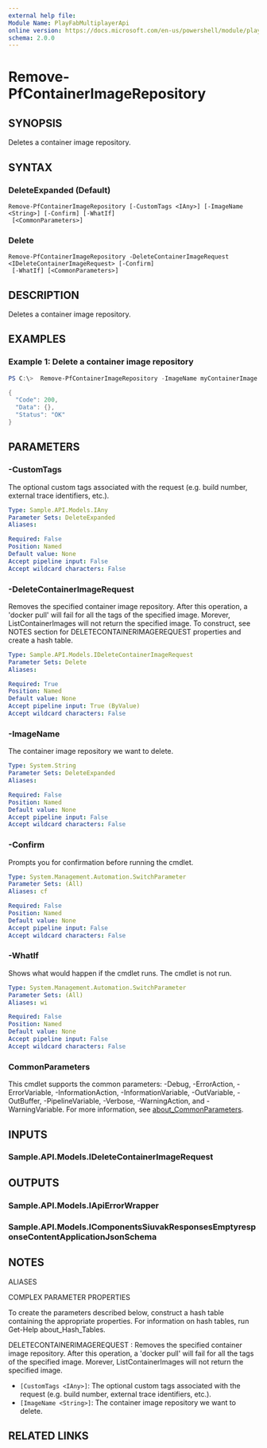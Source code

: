 ```yaml
---
external help file:
Module Name: PlayFabMultiplayerApi
online version: https://docs.microsoft.com/en-us/powershell/module/playfabmultiplayerapi/remove-pfcontainerimagerepository
schema: 2.0.0
---
```


# Remove-PfContainerImageRepository

## SYNOPSIS
Deletes a container image repository.

## SYNTAX

### DeleteExpanded (Default)
```
Remove-PfContainerImageRepository [-CustomTags <IAny>] [-ImageName <String>] [-Confirm] [-WhatIf]
 [<CommonParameters>]
```

### Delete
```
Remove-PfContainerImageRepository -DeleteContainerImageRequest <IDeleteContainerImageRequest> [-Confirm]
 [-WhatIf] [<CommonParameters>]
```

## DESCRIPTION
Deletes a container image repository.

## EXAMPLES

### Example 1: Delete a container image repository
```powershell
PS C:\>  Remove-PfContainerImageRepository -ImageName myContainerImage | ConvertTo-Json

{
  "Code": 200,
  "Data": {},
  "Status": "OK"
}
```



## PARAMETERS

### -CustomTags
The optional custom tags associated with the request (e.g.
build number, external trace identifiers, etc.).

```yaml
Type: Sample.API.Models.IAny
Parameter Sets: DeleteExpanded
Aliases:

Required: False
Position: Named
Default value: None
Accept pipeline input: False
Accept wildcard characters: False
```

### -DeleteContainerImageRequest
Removes the specified container image repository.
After this operation, a 'docker pull' will fail for all the tags of the specified image.
Morever, ListContainerImages will not return the specified image.
To construct, see NOTES section for DELETECONTAINERIMAGEREQUEST properties and create a hash table.

```yaml
Type: Sample.API.Models.IDeleteContainerImageRequest
Parameter Sets: Delete
Aliases:

Required: True
Position: Named
Default value: None
Accept pipeline input: True (ByValue)
Accept wildcard characters: False
```

### -ImageName
The container image repository we want to delete.

```yaml
Type: System.String
Parameter Sets: DeleteExpanded
Aliases:

Required: False
Position: Named
Default value: None
Accept pipeline input: False
Accept wildcard characters: False
```

### -Confirm
Prompts you for confirmation before running the cmdlet.

```yaml
Type: System.Management.Automation.SwitchParameter
Parameter Sets: (All)
Aliases: cf

Required: False
Position: Named
Default value: None
Accept pipeline input: False
Accept wildcard characters: False
```

### -WhatIf
Shows what would happen if the cmdlet runs.
The cmdlet is not run.

```yaml
Type: System.Management.Automation.SwitchParameter
Parameter Sets: (All)
Aliases: wi

Required: False
Position: Named
Default value: None
Accept pipeline input: False
Accept wildcard characters: False
```

### CommonParameters
This cmdlet supports the common parameters: -Debug, -ErrorAction, -ErrorVariable, -InformationAction, -InformationVariable, -OutVariable, -OutBuffer, -PipelineVariable, -Verbose, -WarningAction, and -WarningVariable. For more information, see [about_CommonParameters](http://go.microsoft.com/fwlink/?LinkID=113216).

## INPUTS

### Sample.API.Models.IDeleteContainerImageRequest

## OUTPUTS

### Sample.API.Models.IApiErrorWrapper

### Sample.API.Models.IComponentsSiuvakResponsesEmptyresponseContentApplicationJsonSchema

## NOTES

ALIASES

COMPLEX PARAMETER PROPERTIES

To create the parameters described below, construct a hash table containing the appropriate properties. For information on hash tables, run Get-Help about_Hash_Tables.


DELETECONTAINERIMAGEREQUEST <IDeleteContainerImageRequest>: Removes the specified container image repository. After this operation, a 'docker pull' will fail for all the tags of the specified image. Morever, ListContainerImages will not return the specified image.
  - `[CustomTags <IAny>]`: The optional custom tags associated with the request (e.g. build number, external trace identifiers, etc.).
  - `[ImageName <String>]`: The container image repository we want to delete.

## RELATED LINKS


